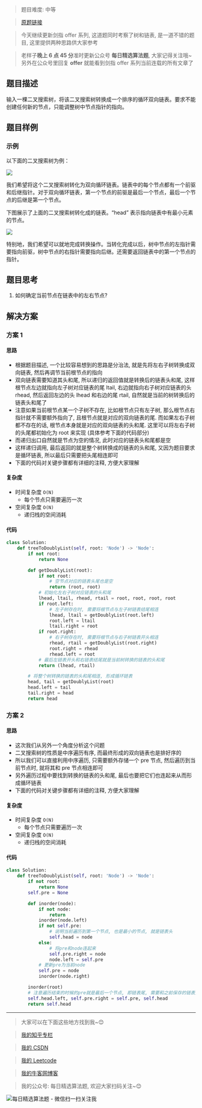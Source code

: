 > 题目难度: 中等

> [原题链接](https://leetcode-cn.com/problems/er-cha-sou-suo-shu-yu-shuang-xiang-lian-biao-lcof/)

> 今天继续更新剑指 offer 系列, 这道题同时考察了树和链表, 是一道不错的题目, 这里提供两种思路供大家参考

> 老样子**晚上 6 点 45 分**准时更新公众号 **每日精选算法题**, 大家记得关注哦~ 另外在公众号里回复 **offer** 就能看到剑指 offer 系列当前连载的所有文章了

## 题目描述

输入一棵二叉搜索树，将该二叉搜索树转换成一个排序的循环双向链表。要求不能创建任何新的节点，只能调整树中节点指针的指向。

## 题目样例

### 示例

以下面的二叉搜索树为例：

![](https://assets.leetcode.com/uploads/2018/10/12/bstdlloriginalbst.png)

我们希望将这个二叉搜索树转化为双向循环链表。链表中的每个节点都有一个前驱和后继指针。对于双向循环链表，第一个节点的前驱是最后一个节点，最后一个节点的后继是第一个节点。

下图展示了上面的二叉搜索树转化成的链表。“head” 表示指向链表中有最小元素的节点。

![](https://assets.leetcode.com/uploads/2018/10/12/bstdllreturndll.png)

特别地，我们希望可以就地完成转换操作。当转化完成以后，树中节点的左指针需要指向前驱，树中节点的右指针需要指向后继。还需要返回链表中的第一个节点的指针。

## 题目思考

1. 如何确定当前节点在链表中的左右节点?

## 解决方案

### 方案 1

#### 思路

- 根据题目描述, 一个比较容易想到的思路是分治法, 就是先将左右子树转换成双向链表, 然后再调节当前根节点的指向
- 双向链表需要知道其头和尾, 所以递归的返回值就是转换后的链表头和尾, 这样根节点左边就指向左子树对应链表的尾 ltail, 右边就指向右子树对应链表的头 rhead, 然后返回左边的头 lhead 和右边的尾 rtail, 自然就是当前的树转换后的链表头和尾了
- 注意如果当前根节点某一个子树不存在, 比如根节点只有左子树, 那么根节点右指针就不需要额外指向了, 且根节点就是对应的双向链表的尾. 而如果左右子树都不存在的话, 根节点本身就是对应的双向链表的头和尾. 这里可以将左右子树的头尾都初始化为 root 来实现 (具体参考下面的代码部分)
- 而递归出口自然就是节点为空的情况, 此时对应的链表头和尾都是空
- 这样递归调用, 最后返回的就是整个树转换成的链表的头和尾, 又因为题目要求是循环链表, 所以最后只需要把头尾相连即可
- 下面的代码对关键步骤都有详细的注释, 方便大家理解

#### 复杂度

- 时间复杂度 `O(N)`
  - 每个节点只需要遍历一次
- 空间复杂度 `O(N)`
  - 递归栈的空间消耗

#### 代码

```python
class Solution:
    def treeToDoublyList(self, root: 'Node') -> 'Node':
        if not root:
            return None

        def getDoublyList(root):
            if not root:
                # 空节点对应的链表头尾也是空
                return (root, root)
            # 初始化左右子树对应链表的头和尾
            lhead, ltail, rhead, rtail = root, root, root, root
            if root.left:
                # 左子树存在时, 需要将根节点与左子树链表结尾相连
                lhead, ltail = getDoublyList(root.left)
                root.left = ltail
                ltail.right = root
            if root.right:
                # 右子树存在时, 需要将根节点与右子树链表开头相连
                rhead, rtail = getDoublyList(root.right)
                root.right = rhead
                rhead.left = root
            # 最后左链表开头和右链表结尾就是当前树转换的链表的头和尾
            return (lhead, rtail)

        # 将整个树转换的链表的头和尾相连, 形成循环链表
        head, tail = getDoublyList(root)
        head.left = tail
        tail.right = head
        return head
```

### 方案 2

#### 思路

- 这次我们从另外一个角度分析这个问题
- 二叉搜索树的性质是中序遍历有序, 而最终形成的双向链表也是排好序的
- 所以我们可以直接利用中序遍历, 只需要额外存储一个 pre 节点, 然后遍历到当前节点时, 就将其和 pre 节点相连即可
- 另外遍历过程中要找到转换的链表的头和尾, 最后也要把它们也连起来从而形成循环链表
- 下面的代码对关键步骤都有详细的注释, 方便大家理解

#### 复杂度

- 时间复杂度 `O(N)`
  - 每个节点只需要遍历一次
- 空间复杂度 `O(N)`
  - 递归栈的空间消耗

#### 代码

```python
class Solution:
    def treeToDoublyList(self, root: 'Node') -> 'Node':
        if not root:
            return None
        self.pre = None

        def inorder(node):
            if not node:
                return
            inorder(node.left)
            if not self.pre:
                # 说明当前遍历到第一个节点, 也是最小的节点, 就是链表头
                self.head = node
            else:
                # 将pre和node连起来
                self.pre.right = node
                node.left = self.pre
            # 更新pre为当前node
            self.pre = node
            inorder(node.right)

        inorder(root)
        # 注意遍历结束的时候的pre就是最后一个节点, 即链表尾, 需要和之前保存的链表头连起来, 形成循环链表
        self.head.left, self.pre.right = self.pre, self.head
        return self.head
```

---

> 大家可以在下面这些地方找到我~😊

> [我的知乎专栏](https://zhuanlan.zhihu.com/c_1242508721932464128)

> [我的 CSDN](https://me.csdn.net/zjulyx1993)

> [我的 Leetcode](https://leetcode-cn.com/u/suibianfahui/)

> [我的牛客网博客](https://blog.nowcoder.net/zjulyx)

> 我的公众号: 每日精选算法题, 欢迎大家扫码关注~😊

![每日精选算法题 - 微信扫一扫关注我](https://mmbiz.qpic.cn/mmbiz_jpg/1KjZicMlYPMgZWmoL4eYcs6UcfmvsetDWME2YJyaCp9oT9z3U573FWENBNhyOByxYI0epew6O37hiaOhdh90QeJg/640?wx_fmt=jpeg&tp=webp&wxfrom=5&wx_lazy=1&wx_co=1)
